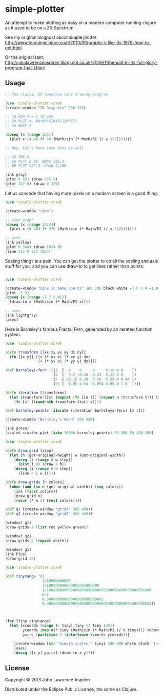 # simple-plotter

An attempt to make plotting as easy on a modern computer running clojure as it used to be on a ZX Spectrum. 

See my original blogpost about simple plotter:
http://www.learningclojure.com/2010/09/graphics-like-its-1979-how-to-get.html

Or the original rant:
http://johnlawrenceaspden.blogspot.co.uk/2009/11/behold-in-its-full-glory-program-that-i.html

## Usage

```clojure
;; The classic ZX Spectrum sine drawing program

(use 'simple-plotter.core)
(create-window "ZX Graphics" 256 176)

;; 10 FOR X = 1 TO 255
;; 20 PLOT X, 88+80*SIN(X/128*PI)
;; 30 NEXT X

(doseq [x (range 256)]
  (plot x (+ 88 (* 80 (Math/sin (* Math/PI (/ x 128)))))))

;; Hey, let's have some axes as well

;; 40 INK 6
;; 50 PLOT 0,88: DRAW 255,0
;; 60 PLOT 127,0: DRAW 0,168

(ink gray)
(plot 0 88) (draw 255 0)
(plot 127 0) (draw 0 175)
```

Let us concede that having more pixels on a modern screen is a good thing:

```clojure
(use 'simple-plotter.core)

(create-window "sine")

;; sine graph
(doseq [x (range 1024)]
  (plot x (+ 384 (* 376 (Math/sin (* Math/PI (/ x 512)))))))

;; axes
(ink yellow)
(plot 0 384) (draw 1024 0)
(line 512 0 512 1024)


```
Scaling things is a pain. You can get the plotter to do all the scaling and axis stuff for you, and you can use draw-to to get lines rather than points:

```clojure

(use 'simple-plotter.core)

(create-window "sine in sane coords" 200 100 black white -7.0 7.0 -1.0 1.0)
(plot -7 0)
(doseq [x (range -7 7 0.01)]
  (draw-to x (Math/sin (* Math/PI x))))

;; axes
(ink lightgray)
(axes)

```

Here is Barnsley's famous Fractal Fern, generated by an iterated function system.

```clojure
(use 'simple-plotter.core)

(defn transform [[xx xy yx yy dx dy]]
  (fn [[x y]] [(+ (* xx x) (* xy y) dx)
               (+ (* yx x) (* yy y) dy)]))

(def barnsleys-fern '((2  [  0    0     0     0.16 0 0    ])
                      (6  [  0.2 -0.26  0.23  0.22 0 0    ])
                      (7  [ -0.15 0.28  0.26  0.24 0 0.44 ])
                      (85 [  0.85 0.04 -0.004 0.85 0 1.6  ])))

(defn iteration [transforms]
  (let [transform-list (mapcat (fn [[n t]] (repeat n (transform t))) transforms)]
    (fn [x] ((rand-nth transform-list) x))))

(def barnsley-points (iterate (iteration barnsleys-fern) [0 1]))

(create-window "Barnsley's Fern" 350 450)

(ink green)
(scaled-scatter-plot (take 10000 barnsley-points) 50 300 50 400 100)

```

```clojure
(use 'simple-plotter.core)

(defn draw-grid [step]
  (let [h (get-original-height) w (get-original-width)]
    (doseq [i (range 0 w step)]
      (plot i 0) (draw 0 h))
    (doseq [i (range 0 h step)]
      (line 0 i w i))))

(defn draw-grids [n colors]
  (when (and (<= n (get-original-width)) (seq colors))
    (ink (first colors))
    (draw-grid n)
    (recur (* n 2) (rest colors))))

(def g1 (create-window "grid1" 300 400))
(def g2 (create-window "grid2" 300 400))

(window! g1)
(draw-grids 2 (list red yellow green))

(window! g2)
(draw-grids 2 (repeat white))

(window! g1)
(ink blue)
(draw-grid 16)
```

```clojure
(use 'simple-plotter.core)

(def tinyrange '(1
                 1/10000000000 
                 1/100000000000000000000000 
                 1/100000000000000000000000000000000000000000000000
                 0.1 
                 0.00000000000000000000000001
                 0.000000000000000000000000000000000000000000000001))



(for [tiny tinyrange]
  (let [xcoords (range (- tiny) tiny (/ tiny 100))
        ycoords (map #(* tiny (Math/sin (* Math/PI (/ % tiny)))) xcoords)
        pairs (partition 2 (interleave xcoords ycoords))]

    (create-window (str "minute scales:" tiny) 400 300 white black  (- tiny) tiny (- tiny) tiny)
    (axes)
    (doseq [[x y] pairs] (draw-to x y))))

```




## License

Copyright © 2013 John Lawrence Aspden

Distributed under the Eclipse Public License, the same as Clojure.
